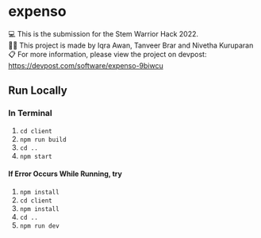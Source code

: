 # expenso
💻 This is the submission for the Stem Warrior Hack 2022. <br />
👩‍💻 This project is made by Iqra Awan, Tanveer Brar and Nivetha Kuruparan <br />
📋 For more information, please view the project on devpost: https://devpost.com/software/expenso-9biwcu <br />

## Run Locally

### In Terminal
1. `cd client`
2. `npm run build`
3. `cd ..`
4. `npm start`


#### If Error Occurs While Running, try
1. `npm install`
2. `cd client`
3. `npm install`
4. `cd ..`
5. `npm run dev`
